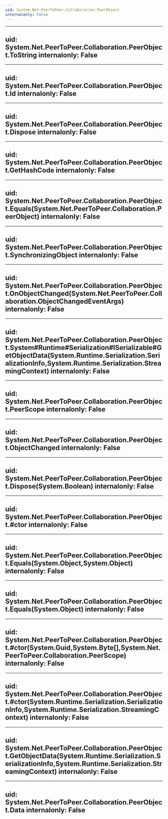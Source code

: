 ```yaml
---
uid: System.Net.PeerToPeer.Collaboration.PeerObject
internalonly: False
---
```


---
uid: System.Net.PeerToPeer.Collaboration.PeerObject.ToString
internalonly: False
---

---
uid: System.Net.PeerToPeer.Collaboration.PeerObject.Id
internalonly: False
---

---
uid: System.Net.PeerToPeer.Collaboration.PeerObject.Dispose
internalonly: False
---

---
uid: System.Net.PeerToPeer.Collaboration.PeerObject.GetHashCode
internalonly: False
---

---
uid: System.Net.PeerToPeer.Collaboration.PeerObject.Equals(System.Net.PeerToPeer.Collaboration.PeerObject)
internalonly: False
---

---
uid: System.Net.PeerToPeer.Collaboration.PeerObject.SynchronizingObject
internalonly: False
---

---
uid: System.Net.PeerToPeer.Collaboration.PeerObject.OnObjectChanged(System.Net.PeerToPeer.Collaboration.ObjectChangedEventArgs)
internalonly: False
---

---
uid: System.Net.PeerToPeer.Collaboration.PeerObject.System#Runtime#Serialization#ISerializable#GetObjectData(System.Runtime.Serialization.SerializationInfo,System.Runtime.Serialization.StreamingContext)
internalonly: False
---

---
uid: System.Net.PeerToPeer.Collaboration.PeerObject.PeerScope
internalonly: False
---

---
uid: System.Net.PeerToPeer.Collaboration.PeerObject.ObjectChanged
internalonly: False
---

---
uid: System.Net.PeerToPeer.Collaboration.PeerObject.Dispose(System.Boolean)
internalonly: False
---

---
uid: System.Net.PeerToPeer.Collaboration.PeerObject.#ctor
internalonly: False
---

---
uid: System.Net.PeerToPeer.Collaboration.PeerObject.Equals(System.Object,System.Object)
internalonly: False
---

---
uid: System.Net.PeerToPeer.Collaboration.PeerObject.Equals(System.Object)
internalonly: False
---

---
uid: System.Net.PeerToPeer.Collaboration.PeerObject.#ctor(System.Guid,System.Byte[],System.Net.PeerToPeer.Collaboration.PeerScope)
internalonly: False
---

---
uid: System.Net.PeerToPeer.Collaboration.PeerObject.#ctor(System.Runtime.Serialization.SerializationInfo,System.Runtime.Serialization.StreamingContext)
internalonly: False
---

---
uid: System.Net.PeerToPeer.Collaboration.PeerObject.GetObjectData(System.Runtime.Serialization.SerializationInfo,System.Runtime.Serialization.StreamingContext)
internalonly: False
---

---
uid: System.Net.PeerToPeer.Collaboration.PeerObject.Data
internalonly: False
---

